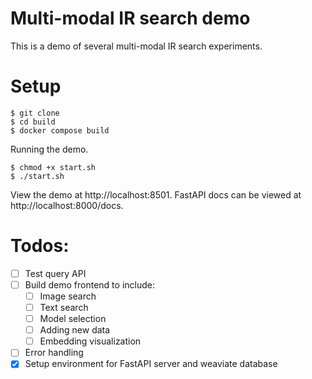 # Multi-modal IR search demo

This is a demo of several multi-modal IR search experiments.

# Setup
```
$ git clone
$ cd build
$ docker compose build
```

Running the demo.
```
$ chmod +x start.sh
$ ./start.sh
```

View the demo at http://localhost:8501. FastAPI docs can be viewed at http://localhost:8000/docs.

# Todos:
- [ ] Test query API
- [ ] Build demo frontend to include:
    - [ ] Image search
    - [ ] Text search
    - [ ] Model selection
    - [ ] Adding new data
    - [ ] Embedding visualization
- [ ] Error handling
- [x] Setup environment for FastAPI server and weaviate database